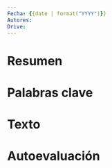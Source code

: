 ```yaml
---
Fecha: {{date | format("YYYY")}}
Autores: 
Drive: 
---
```


# Resumen

# Palabras clave

# Texto

# Autoevaluación

